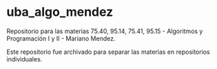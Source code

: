 # uba_algo_mendez
Repositorio para las materias 75.40, 95.14, 75.41, 95.15 - Algoritmos y Programación I y II - Mariano Mendez.

Este repositorio fue archivado para separar las materias en repositorios individuales.
